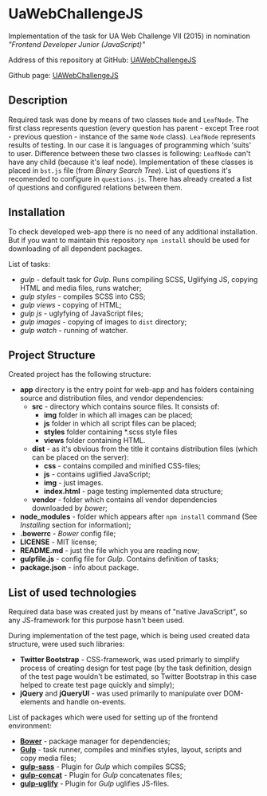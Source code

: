 # UaWebChallengeJS

Implementation of the task for UA Web Challenge VII (2015) in nomination *"Frontend Developer Junior (JavaScript)"*

Address of this repository at GitHub: [UAWebChallengeJS](https://github.com/BeatC/UaWebChallengeJS) 

Github page: [UAWebChallengeJS](beatc.github.io/UaWebChallengeJS)

## Description
Required task was done by means of two classes `Node` and `LeafNode`. The first class represents question (every question has parent - except Tree root - previous question - instance of the same `Node` class). `LeafNode` represents results of testing. In our case it is languages of programming which 'suits' to user. Difference between these two classes is following: `LeafNode` can't have any child (because it's leaf node). Implementation of these classes is placed in `bst.js` file (from *Binary Search Tree*). List of questions it's recomended to configure in `questions.js`. There has already created a list of questions and configured relations between them.

## Installation
To check developed web-app there is no need of any additional installation. But if you want to maintain this repository `npm install` should be used for downloading of all dependent packages.

List of tasks:
* _gulp_ - default task for *Gulp*. Runs compiling SCSS, Uglifying JS, copying HTML and media files, runs watcher;
* _gulp styles_ - compiles SCSS into CSS;
* _gulp views_ - copying of HTML;
* _gulp js_ - uglyfying of JavaScript files;
* _gulp images_ - copying of images to `dist` directory;
* _gulp watch_ - running of watcher.

## Project Structure
Created project has the following structure:
* __app__ directory is the entry point for web-app and has folders containing source and distribution files,
and vendor dependencies:
	* __src__ - directory which contains source files. It consists of:
		* __img__ folder in which all images can be placed;
		* __js__ folder in which all script files can be placed;
		* __styles__ folder containing *.scss style files
		* __views__ folder containing HTML.
	* __dist__ - as it's obvious from the title it contains distribution files (which can be placed on the server):
		* __css__ - contains compiled and minified CSS-files;
		* __js__ - contains uglified JavaScript;
		* __img__ - just images.
		* __index.html__ - page testing implemented data structure;
	* __vendor__ - folder which contains all vendor dependencies downloaded by *bower*;
* __node_modules__ - folder which appears after `npm install` command (See *Installing* section for information);
* __.bowerrc__ - *Bower* config file;
* __LICENSE__ - MIT license;
* __README.md__ - just the file which you are reading now;
* __gulpfile.js__ - config file for *Gulp*. Contains definition of tasks;
* __package.json__ - info about package.

## List of used technologies

Required data base was created just by means of "native JavaScript", so any JS-framework for this purpose hasn't been used.

During implementation of the test page, which is being used created data structure, were used such libraries:
* __Twitter Bootstrap__ - CSS-framework, was used primarly to simplify process of creating design for test page (by the task definition, design of the test page wouldn't be estimated, so Twitter Bootstrap in this case helped to create test page quickly and simply);
* __jQuery__ and __jQueryUI__ - was used primarily to manipulate over DOM-elements and handle on-events.

List of packages which were used for setting up of the frontend environment:
* [__Bower__](http://bower.io) - package manager for dependencies;
* [__Gulp__](http://gulpjs.com) - task runner, compiles and minifies styles, layout, scripts and copy media files;
* [__gulp-sass__](https://www.npmjs.com/package/gulp-sass) - Plugin for *Gulp* which compiles SCSS;
* [__gulp-concat__](https://www.npmjs.com/package/gulp-concat) - Plugin for *Gulp* concatenates files;
* [__gulp-uglify__](https://www.npmjs.com/package/gulp-uglify) - Plugin for *Gulp* uglifies JS-files.
